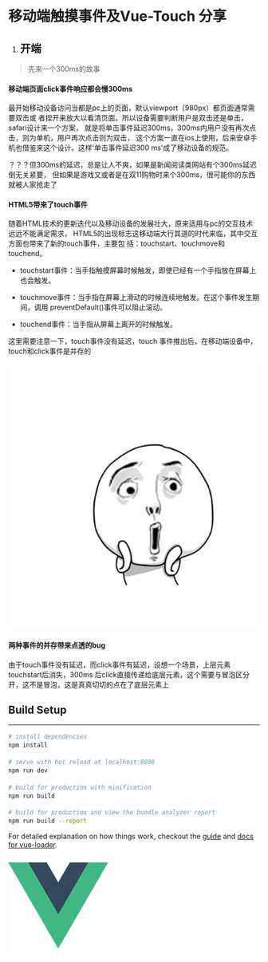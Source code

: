 # 移动端触摸事件及Vue-Touch 分享

1. ## 开端

> 先来一个300ms的故事
#### 移动端页面click事件响应都会慢300ms

最开始移动设备访问当都是pc上的页面，默认viewport（980px）都页面通常需要双击或
者捏开来放大以看清页面。所以设备需要判断用户是双击还是单击，safari设计来一个方案，
就是将单击事件延迟300ms，300ms内用户没有再次点击，则为单机，用户再次点击则为双击，
这个方案一直在ios上使用，后来安卓手机也借鉴来这个设计。这样'单击事件延迟300
ms'成了移动设备的规范。

？？？但300ms的延迟，总是让人不爽，如果是新闻阅读类网站有个300ms延迟倒无关紧要，
但如果是游戏又或者是在双11购物时来个300ms，很可能你的东西就被人家抢走了


#### HTML5带来了touch事件

随着HTML技术的更新迭代以及移动设备的发展壮大，原来适用与pc的交互技术远远不能满足需求，
HTML5的出现标志这移动端大行其道的时代来临，其中交互方面也带来了新的touch事件，主要包
括：touchstart、touchmove和touchend。
* touchstart事件：当手指触摸屏幕时候触发，即使已经有一个手指放在屏幕上也会触发。

* touchmove事件：当手指在屏幕上滑动的时候连续地触发。在这个事件发生期间，调用
preventDefault()事件可以阻止滚动。

* touchend事件：当手指从屏幕上离开的时候触发。

这里需要注意一下，touch事件没有延迟，touch 事件推出后，在移动端设备中，touch和click事件是并存的

![](src/assets/oh.png)

#### 两种事件的并存带来点透的bug

由于touch事件没有延迟，而click事件有延迟，设想一个场景，上层元素touchstart后消失，300ms
后click直接传递给底层元素，这个需要与冒泡区分开，这不是冒泡，这是真真切切的点在了底层元素上





## Build Setup
[//]: <分割线>
***

``` bash
# install dependencies
npm install

# serve with hot reload at localhost:8080
npm run dev

# build for production with minification
npm run build

# build for production and view the bundle analyzer report
npm run build --report
```

For detailed explanation on how things work, checkout the [guide](http://vuejs-templates.github.io/webpack/) and [docs for vue-loader](http://vuejs.github.io/vue-loader).

![](src/assets/logo.png)




